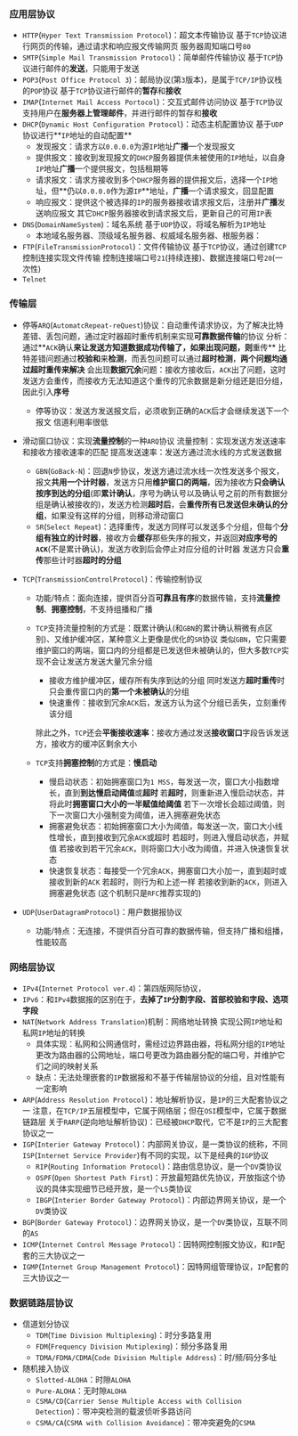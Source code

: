 ### 应用层协议

- `HTTP`(`Hyper Text Transmission Protocol`)：超文本传输协议
  基于`TCP`协议进行网页的传输，通过请求和响应报文传输网页
  服务器周知端口号`80`
- `SMTP`(`Simple Mail Transmission Protocol`)：简单邮件传输协议
  基于`TCP`协议进行邮件的**发送**，只能用于发送
- `POP3`(`Post Office Protocol 3`)：邮局协议(第`3`版本)，是属于`TCP/IP`协议栈的`POP`协议
  基于`TCP`协议进行邮件的**暂存**和**接收**
- `IMAP`(`Internet Mail Access Portocol`)：交互式邮件访问协议
  基于`TCP`协议支持用户在**服务器上管理邮件**，并进行邮件的暂存和**接收**
- `DHCP`(`Dynamic Host Configuration Protocol`)：动态主机配置协议
  基于`UDP`协议进行**`IP`地址的自动配置**
  - 发现报文：请求方以`0.0.0.0`为源`IP`地址**广播**一个发现报文
  - 提供报文：接收到发现报文的`DHCP`服务器提供未被使用的`IP`地址，以自身`IP`地址**广播**一个提供报文，包括租期等
  - 请求报文：请求方接收到多个`DHCP`服务器的提供报文后，选择一个`IP`地址，但**仍以`0.0.0.0`作为源`IP`**地址，**广播**一个请求报文，回显配置
  - 响应报文：提供这个被选择的`IP`的服务器接收请求报文后，注册并**广播**发送响应报文
    其它`DHCP`服务器接收到请求报文后，更新自己的可用`IP`表
- `DNS`(`DomainNameSystem`)：域名系统
  基于`UDP`协议，将域名解析为`IP`地址
  - 本地域名服务器、顶级域名服务器、权威域名服务器、根服务器：
- `FTP`(`FileTransmissionProtocol`)：文件传输协议
  基于`TCP`协议，通过创建`TCP`控制连接实现文件传输
  控制连接端口号`21`(持续连接)、数据连接端口号`20`(一次性)
- `Telnet`

### 传输层

- 停等`ARQ`(`AutomatcRepeat-reQuest`)协议：自动重传请求协议，为了解决比特差错、丢包问题，通过定时器超时重传机制来实现**可靠数据传输**的协议
  分析：通过**`ACK`确认**来让发送方知道数据成功传输了，如果出现问题，则**重传**
  比特差错问题通过**校验和**来**检测**，而丢包问题可以通过**超时检测**，**两个问题均通过超时重传来解决**
  会出现**数据冗余**问题：接收方接收后，`ACK`出了问题，这时发送方会重传，而接收方无法知道这个重传的冗余数据是新分组还是旧分组，因此引入**序号**

  - 停等协议：发送方发送报文后，必须收到正确的`ACK`后才会继续发送下一个报文
    信道利用率很低

- 滑动窗口协议：实现**流量控制**的一种`ARQ`协议
  流量控制：实现发送方发送速率和接收方接收速率的匹配
  提高发送速率：发送方通过流水线的方式发送数据

  - `GBN`(`GoBack-N`)：回退`N`步协议，发送方通过流水线一次性发送多个报文，报文**共用一个计时器**，发送方只用**维护窗口的两端**，因为接收方**只会确认按序到达的分组**(即**累计确认**，序号为确认号以及确认号之前的所有数据分组是确认被接收的)，发送方检测**超时后**，会**重传所有已发送但未确认的分组**，如果没有这样的分组，则移动滑动窗口
  - `SR`(`Select Repeat`)：选择重传，发送方同样可以发送多个分组，但每个**分组有独立的计时器**，接收方会**缓存**那些失序的报文，并返回**对应序号的`ACK`**(不是累计确认)，发送方收到后会停止对应分组的计时器
    发送方只会**重传**那些计时器**超时的分组**

- `TCP`(`TransmissionControlProtocol`)：传输控制协议

  - 功能/特点：面向连接，提供百分百**可靠且有序**的数据传输，支持**流量控制**、**拥塞控制**，不支持组播和广播

  - `TCP`支持流量控制的方式是：既累计确认(和`GBN`的累计确认稍微有点区别)、又维护缓冲区，某种意义上更像是优化的`SR`协议
    类似`GBN`，它只需要维护窗口的两端，窗口内的分组都是已发送但未被确认的，但大多数`TCP`实现不会让发送方发送大量冗余分组

    - 接收方维护缓冲区，缓存所有失序到达的分组
      同时发送方**超时重传**时只会重传窗口内的**第一个未被确认**的分组
    - 快速重传：接收到冗余`ACK`后，发送方认为这个分组已丢失，立刻重传该分组

    除此之外，`TCP`还会**平衡接收速率**：接收方通过发送**接收窗口**字段告诉发送方，接收方的缓冲区剩余大小

  - `TCP`支持**拥塞控制**的方式是：**慢启动**
    - 慢启动状态：初始拥塞窗口为`1 MSS`，每发送一次，窗口大小指数增长，直到**到达慢启动阈值**或**超时**
      若**超时**，则重新进入慢启动状态，并将此时**拥塞窗口大小的一半赋值给阈值**
      若下一次增长会超过阈值，则下一次窗口大小强制变为阈值，进入拥塞避免状态
    - 拥塞避免状态：初始拥塞窗口大小为阈值，每发送一次，窗口大小线性增长，直到接收到冗余`ACK`或超时
      若超时，则进入慢启动状态，并赋值
      若接收到若干冗余`ACK`，则将窗口大小改为阈值，并进入快速恢复状态
    - 快速恢复状态：每接受一个冗余`ACK`，拥塞窗口大小加一，直到超时或接收到新的`ACK`
      若超时，则行为和上述一样
      若接收到新的`ACK`，则进入拥塞避免状态
      (这个机制只是`RFC`推荐实现的)

- `UDP`(`UserDatagramProtocol`)：用户数据报协议

  - 功能/特点：无连接，不提供百分百可靠的数据传输，但支持广播和组播，性能较高

### 网络层协议

- `IPv4`(`Internet Protocol ver.4`)：第四版网际协议，
- `IPv6`：和`IPv4`数据报的区别在于，**去掉了`IP`分割字段、首部校验和字段、选项字段**
- `NAT`(`Network Address Translation`)机制：网络地址转换
  实现公网`IP`地址和私网`IP`地址的转换
  - 具体实现：私网和公网通信时，需经过边界路由器，将私网分组的`IP`地址更改为路由器的公网地址，端口号更改为路由器分配的端口号，并维护它们之间的映射关系
  - 缺点：无法处理嵌套的`IP`数据报和不基于传输层协议的分组，且对性能有一定影响
- `ARP`(`Address Resolution Protocol`)：地址解析协议，是`IP`的三大配套协议之一
  注意，在`TCP/IP`五层模型中，它属于网络层；但在`OSI`模型中，它属于数据链路层
  关于`RARP`(逆向地址解析协议)：已经被`DHCP`取代，它不是`IP`的三大配套协议之一
- `IGP`(`Interier Gateway Protocol`)：内部网关协议，是一类协议的统称，不同`ISP`(`Internet Service Provider`)有不同的实现，以下是经典的`IGP`协议
  - `RIP`(`Routing Information Protocol`)：路由信息协议，是一个`DV`类协议
  - `OSPF`(`Open Shortest Path First`)：开放最短路优先协议，开放指这个协议的具体实现细节已经开放，是一个`LS`类协议
  - `IBGP`(`Interier Border Gateway Protocol`)：内部边界网关协议，是一个`DV`类协议
- `BGP`(`Border Gateway Protocol`)：边界网关协议，是一个`DV`类协议，互联不同的`AS`
- `ICMP`(`Internet Control Message Protocol`)：因特网控制报文协议，和`IP`配套的三大协议之一
- `IGMP`(`Internet Group Management Protocol`)：因特网组管理协议，`IP`配套的三大协议之一

### 数据链路层协议

- 信道划分协议
  - `TDM`(`Time Division Multiplexing`)：时分多路复用
  - `FDM`(`Frequency Division Mutiplexing`)：频分多路复用
  - `TDMA/FDMA/CDMA`(`Code Division Multiple Address`)：时/频/码分多址
- 随机接入协议
  - `Slotted-ALOHA`：时隙`ALOHA`
  - `Pure-ALOHA`：无时隙`ALOHA`
  - `CSMA/CD`(`Carrier Sense Multiple Access with Collision Detection`)：带冲突检测的载波侦听多路访问
  - `CSMA/CA`(`CSMA with Collision Avoidance`)：带冲突避免的`CSMA`